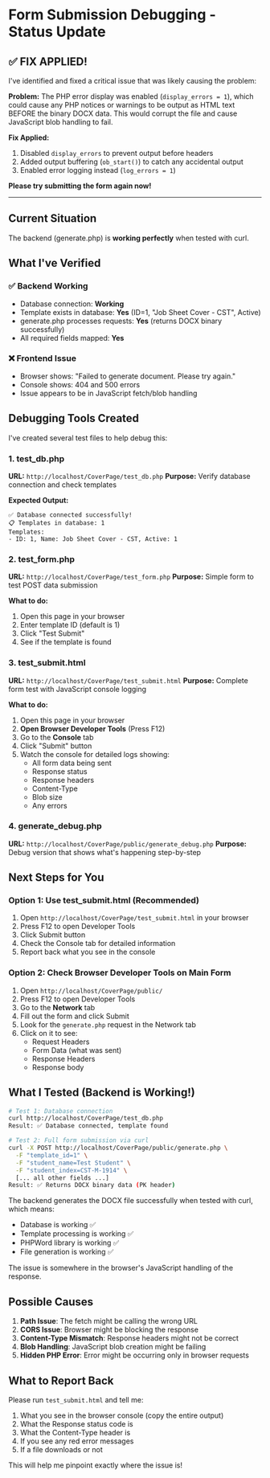 # Form Submission Debugging - Status Update

## ✅ FIX APPLIED!

I've identified and fixed a critical issue that was likely causing the problem:

**Problem:** The PHP error display was enabled (`display_errors = 1`), which could cause any PHP notices or warnings to be output as HTML text BEFORE the binary DOCX data. This would corrupt the file and cause JavaScript blob handling to fail.

**Fix Applied:**
1. Disabled `display_errors` to prevent output before headers
2. Added output buffering (`ob_start()`) to catch any accidental output
3. Enabled error logging instead (`log_errors = 1`)

**Please try submitting the form again now!**

---

## Current Situation

The backend (generate.php) is **working perfectly** when tested with curl.

## What I've Verified

### ✅ Backend Working
- Database connection: **Working**
- Template exists in database: **Yes** (ID=1, "Job Sheet Cover - CST", Active)
- generate.php processes requests: **Yes** (returns DOCX binary successfully)
- All required fields mapped: **Yes**

### ❌ Frontend Issue
- Browser shows: "Failed to generate document. Please try again."
- Console shows: 404 and 500 errors
- Issue appears to be in JavaScript fetch/blob handling

## Debugging Tools Created

I've created several test files to help debug this:

### 1. test_db.php
**URL:** `http://localhost/CoverPage/test_db.php`
**Purpose:** Verify database connection and check templates

**Expected Output:**
```
✅ Database connected successfully!
📋 Templates in database: 1
Templates:
- ID: 1, Name: Job Sheet Cover - CST, Active: 1
```

### 2. test_form.php
**URL:** `http://localhost/CoverPage/test_form.php`
**Purpose:** Simple form to test POST data submission

**What to do:**
1. Open this page in your browser
2. Enter template ID (default is 1)
3. Click "Test Submit"
4. See if the template is found

### 3. test_submit.html
**URL:** `http://localhost/CoverPage/test_submit.html`
**Purpose:** Complete form test with JavaScript console logging

**What to do:**
1. Open this page in your browser
2. **Open Browser Developer Tools** (Press F12)
3. Go to the **Console** tab
4. Click "Submit" button
5. Watch the console for detailed logs showing:
   - All form data being sent
   - Response status
   - Response headers
   - Content-Type
   - Blob size
   - Any errors

### 4. generate_debug.php
**URL:** `http://localhost/CoverPage/public/generate_debug.php`
**Purpose:** Debug version that shows what's happening step-by-step

## Next Steps for You

### Option 1: Use test_submit.html (Recommended)
1. Open `http://localhost/CoverPage/test_submit.html` in your browser
2. Press F12 to open Developer Tools
3. Click Submit button
4. Check the Console tab for detailed information
5. Report back what you see in the console

### Option 2: Check Browser Developer Tools on Main Form
1. Open `http://localhost/CoverPage/public/`
2. Press F12 to open Developer Tools
3. Go to the **Network** tab
4. Fill out the form and click Submit
5. Look for the `generate.php` request in the Network tab
6. Click on it to see:
   - Request Headers
   - Form Data (what was sent)
   - Response Headers
   - Response body

## What I Tested (Backend is Working!)

```bash
# Test 1: Database connection
curl http://localhost/CoverPage/test_db.php
Result: ✅ Database connected, template found

# Test 2: Full form submission via curl
curl -X POST http://localhost/CoverPage/public/generate.php \
  -F "template_id=1" \
  -F "student_name=Test Student" \
  -F "student_index=CST-M-1914" \
  [... all other fields ...]
Result: ✅ Returns DOCX binary data (PK header)
```

The backend generates the DOCX file successfully when tested with curl, which means:
- Database is working ✅
- Template processing is working ✅
- PHPWord library is working ✅
- File generation is working ✅

The issue is somewhere in the browser's JavaScript handling of the response.

## Possible Causes

1. **Path Issue**: The fetch might be calling the wrong URL
2. **CORS Issue**: Browser might be blocking the response
3. **Content-Type Mismatch**: Response headers might not be correct
4. **Blob Handling**: JavaScript blob creation might be failing
5. **Hidden PHP Error**: Error might be occurring only in browser requests

## What to Report Back

Please run `test_submit.html` and tell me:
1. What you see in the browser console (copy the entire output)
2. What the Response status code is
3. What the Content-Type header is
4. If you see any red error messages
5. If a file downloads or not

This will help me pinpoint exactly where the issue is!
